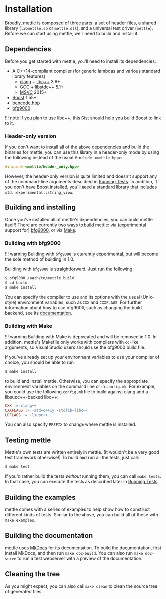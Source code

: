 # Installation

Broadly, mettle is composed of three parts: a set of header files, a shared
library (`libmettle.so` or `mettle.dll`), and a universal test driver
(`mettle`). Before we can start using mettle, we'll need to build and install
it.

## Dependencies

Before you get started with mettle, you'll need to install its dependencies:

* A C++14-compliant compiler (for generic lambdas and various standard library
  features)
     * [clang](http://clang.llvm.org/) + [libc++](http://libcxx.llvm.org/) 3.6+
     * [GCC](https://gcc.gnu.org/) + [libstdc++](https://gcc.gnu.org/libstdc++/)
       5.1+
     * [MSVC](http://www.visualstudio.com/) 2015+
* [Boost](http://www.boost.org/) 1.55+
* [bencode.hpp](https://github.com/jimporter/bencode.hpp)
* [bfg9000](http://jimporter.github.io/bfg9000/)

!!! note
    If you plan to use libc++,
    [this Gist](https://gist.github.com/jimporter/10442880) should help you
    build Boost to link to it.

### Header-only version

If you don't want to install all of the above dependencies and build the
binaries for mettle, you can use this library in a header-only mode by using
the following instead of the usual `#include <mettle.hpp>`:

```c++
#include <mettle/header_only.hpp>
```

However, the header-only version is quite limited and doesn't support any of the
command-line arguments described in [Running Tests](running-tests.md). In
addition, if you don't have Boost installed, you'll need a standard library that
includes `std::experimental::string_view`.

## Building and installing

Once you've installed all of mettle's dependencies, you can build mettle itself!
There are currently two ways to build mettle: via (experimental support for)
[bfg9000](https://github.com/jimporter/bfg9000), or via
[Make](https://www.gnu.org/software/make/).

### Building with bfg9000

!!! warning
    Building with `bfg9000` is currently experimental, but will become the sole
    method of building in 1.0.

Building with `bfg9000` is straightforward. Just run the following:

```sh
$ bfg9000 /path/to/mettle build
$ cd build
$ make install
```

You can specify the compiler to use and its options with the usual (Unix-style)
environment variables, such as `CXX` and `CXXFLAGS`. For further information
about how to use bfg9000, such as changing the build backend, see its
[documentation](https://github.com/jimporter/bfg9000).

### Building with Make

!!! warning
    Building with Make is deprecated and will be removed in 1.0. In addition,
    mettle's Makefile only works with compilers with `cc`-like arguments, so
    Visual Studio users should use the bfg9000 build file.

If you've already set up your environment variables to use your compiler of
choice, you should be able to run

```sh
$ make install
```

to build and install mettle. Otherwise, you can specify the appropriate
environment variables on the command line or in `config.mk`. For example, you
could use the following `config.mk` file to build against clang and a
libsupc++-backed libc++:

```Makefile
CXX := clang++
CXXFLAGS := -std=c++1y -stdlib=libc++
LDFLAGS := -lsupc++
```

You can also specify `PREFIX` to change where mettle is installed.

## Testing mettle

Mettle's own tests are written entirely in mettle. (It wouldn't be a very good
test framework otherwise!) To build and run all the tests, just call:

```sh
$ make test
```

If you'd rather build the tests *without* running them, you can call
`make tests`. In that case, you can execute the tests as described later in
[Running Tests](running-tests.md).

## Building the examples

mettle comes with a series of examples to help show how to construct different
kinds of tests. Similar to the above, you can build all of these with
`make examples`.

## Building the documentation

mettle uses [MkDocs](http://www.mkdocs.org/) for its documentation. To build the
documentation, first install MkDocs, and then run `make doc-build`. You can also
run `make doc-serve` to run a test webserver with a preview of the
documentation.

## Cleaning the tree

As you might expect, you can also call `make clean` to clean the source tree of
generated files.
